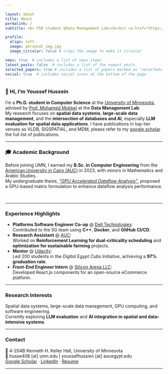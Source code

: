 ```yaml
---

layout: about
title: About
permalink: /
subtitle: <b> PhD student @Data Management Lab</b><br> <a href="https://cse.umn.edu/cs">University of Minnesota </a>. <br> <b>Personal Moto:</b> Why? Because I want to be the best!.

profile:
  align: left
  image: personal_img.jpg
  image_circular: false # crops the image to make it circular 

news: true  # includes a list of news items
latest_posts: false  # includes a list of the newest posts
selected_papers: true # includes a list of papers marked as "selected={true}"
social: true  # includes social icons at the bottom of the page
---
```

### 👋 Hi, I’m Youssef Hussein  
I’m a **Ph.D. student in Computer Science** at the [University of Minnesota](https://cse.umn.edu/cs), advised by [Prof. Mohamed Mokbel](https://cse.umn.edu/cs/mohamed-mokbel) at the **Data Management Lab**.  
My research focuses on **spatial data systems**, **large-scale data management**, and the **intersection of databases and AI**, especially **LLM evaluation for spatial data applications**. I have publications in top-tier venues as VLDB, SIGSPATIAL, and MDM, please refer to my [google scholar](https://scholar.google.com/citations?user=_aZutVoAAAAJ&hl=en) the full list of publications.
<br>

---
### 🎓 Academic Background  
Before joining UMN, I earned my **B.Sc. in Computer Engineering** from the [American University in Cairo (AUC)](https://www.aucegypt.edu/) in 2023, with minors in Mathematics and Arabic Studies.  
My undergraduate thesis, *["GPU Accelerated Dataflow Analysis"](https://www.academia.edu/102804649/GPU_Accelerated_Dataflow_Analysis)*, proposed a GPU-based matrix formulation to enhance dataflow analysis performance.

<br>

---
### Experience Highlights  
- **Platforms Software Engineer Co-op** @ [Dell Technologies](https://www.dell.com/en-us/dt/corporate/about-us/who-we-are.htm):  
  Contributed to the 5G team using **C++**, **Docker**, and **GitHub CI/CD**.  
- **Research Assistant** @ [AUC](https://www.aucegypt.edu):  
  Worked on **Reinforcement Learning for dual-criticality scheduling** and **optimization for sustainable farming** projects.  
- **Mentor** @ [Udacity](https://www.udacity.com/about-us):  
  Led 200 students in the *Digital Egypt Cubs Initiative*, achieving a **97% graduation rate**.  
- **Front-End Engineer Intern** @ [Silicon Arena LLC](https://github.com/SiliconArena/alphamart):  
  Developed React.js components for an open-source eCommerce platform.

---

### Research Interests  
Spatial data systems, large-scale data management, GPU computing, and software engineering.  
Currently exploring **LLM evaluation** and **AI integration in spatial and data-intensive systems**.

---
### Contact  
📍 4-204B Kenneth H. Keller Hall, University of Minnesota  
📧 husse408 [at] umn.edu | youssefhussien [at] aucegypt.edu  
[Google Scholar](https://scholar.google.com/citations?user=_aZutVoAAAAJ&hl=en) · [LinkedIn](https://www.linkedin.com/in/youssef-hussien/) · [Resume](https://johussien.github.io/assets/pdf/YoussefHusseinResume.pdf)

---